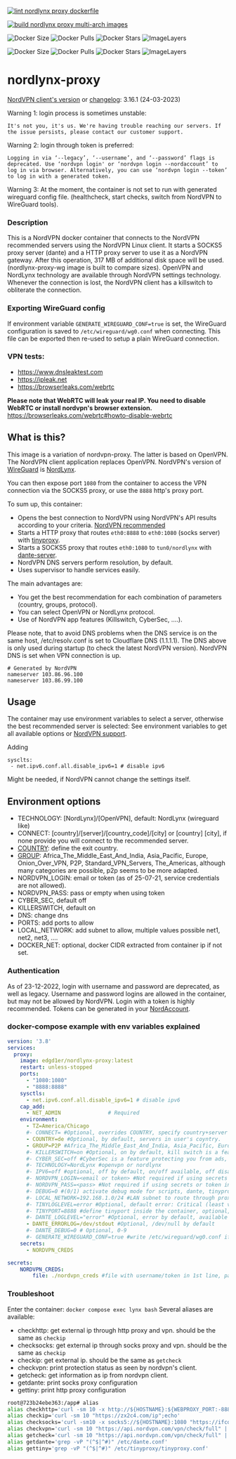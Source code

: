 [![lint nordlynx proxy dockerfile](https://github.com/edgd1er/nordlynx-proxy/actions/workflows/lint.yml/badge.svg?branch=main)](https://github.com/edgd1er/nordvpn-proxy/actions/workflows/lint.yml)

[![build nordlynx proxy multi-arch images](https://github.com/edgd1er/nordlynx-proxy/actions/workflows/buildPush.yml/badge.svg?branch=main)](https://github.com/edgd1er/nordvpn-proxy/actions/workflows/buildPush.yml)

![Docker Size](https://badgen.net/docker/size/edgd1er/nordlynx-proxy?icon=docker&label=Size)
![Docker Pulls](https://badgen.net/docker/pulls/edgd1er/nordlynx-proxy?icon=docker&label=Pulls)
![Docker Stars](https://badgen.net/docker/stars/edgd1er/nordlynx-proxy?icon=docker&label=Stars)
![ImageLayers](https://badgen.net/docker/layers/edgd1er/nordlynx-proxy?icon=docker&label=Layers)

![Docker Size](https://badgen.net/docker/size/edgd1er/nordlynx-proxy-wg?icon=docker&label=Size)
![Docker Pulls](https://badgen.net/docker/pulls/edgd1er/nordlynx-proxy-wg?icon=docker&label=Pulls)
![Docker Stars](https://badgen.net/docker/stars/edgd1er/nordlynx-proxy-wg?icon=docker&label=Stars)
![ImageLayers](https://badgen.net/docker/layers/edgd1er/nordlynx-proxy-wg?icon=docker&label=Layers)

# nordlynx-proxy

[NordVPN client's version](https://nordvpn.com/fr/blog/nordvpn-linux-release-notes/) or [changelog](https://repo.nordvpn.com/deb/nordvpn/debian/pool/main/nordvpn_3.16.1_amd64.changelog): 3.16.1 (24-03-2023)

Warning 1: login process is sometimes unstable: 
```
It's not you, it's us. We're having trouble reaching our servers. If the issue persists, please contact our customer support.
```

Warning 2: login through token is preferred:
```
Logging in via ‘--legacy’, ‘--username’, and ‘--password’ flags is deprecated. Use ‘nordvpn login' or ‘nordvpn login --nordaccount’ to log in via browser. Alternatively, you can use ‘nordvpn login --token’ to log in with a generated token.
```

Warning 3: At the moment, the container is not set to run with generated wireguard config file. (healthcheck, start checks, switch from NordVPN to WireGuard tools).


### Description
This is a NordVPN docker container that connects to the NordVPN recommended servers using the NordVPN Linux client. It starts a SOCKS5 proxy server (dante) and a HTTP proxy server to use it as a NordVPN gateway. After this operation, 317 MB of additional disk space will be used. (nordlynx-proxy-wg image is built to compare sizes). OpenVPN and NordLynx technology are available through NordVPN settings technology. Whenever the connection is lost, the NordVPN client has a killswitch to obliterate the connection.

### Exporting WireGuard config
If environment variable `GENERATE_WIREGUARD_CONF=true` is set, the WireGuard configuration is saved to `/etc/wireguard/wg0.conf` when connecting.
This file can be exported then re-used to setup a plain WireGuard connection. 

### VPN tests:
* https://www.dnsleaktest.com
* https://ipleak.net
* https://browserleaks.com/webrtc

**Please note that WebRTC will leak your real IP. You need to disable WebRTC  or install nordvpn's browser extension.**
https://browserleaks.com/webrtc#howto-disable-webrtc

## What is this?

This image is a variation of nordvpn-proxy. The latter is based on OpenVPN. 
The NordVPN client application replaces OpenVPN. NordVPN's version of [WireGuard](https://nordvpn.com/blog/wireguard-simplicity-efficiency/) is [NordLynx](https://nordvpn.com/blog/nordlynx-protocol-wireguard/).

You can then expose port `1080` from the container to access the VPN connection via the SOCKS5 proxy, or use the `8888` http's proxy port.

To sum up, this container:
* Opens the best connection to NordVPN using NordVPN's API results according to your criteria. [NordVPN recommended](https://nordvpn.com/servers/tools/)
* Starts a HTTP proxy that routes `eth0:8888` to `eth0:1080` (socks server) with [tinyproxy](https://tinyproxy.github.io/).
* Starts a SOCKS5 proxy that routes `eth0:1080` to `tun0/nordlynx` with [dante-server](https://www.inet.no/dante/).
* NordVPN DNS servers perform resolution, by default.
* Uses supervisor to handle services easily.

The main advantages are:
- You get the best recommendation for each combination of parameters (country, groups, protocol).
- You can select OpenVPN or NordLynx protocol.
- Use of NordVPN app features (Killswitch, CyberSec, ....).


Please note, that to avoid DNS problems when the DNS service is on the same host, /etc/resolv.conf is set to Cloudflare DNS (1.1.1.1).
The DNS above is only used during startup (to check the latest NordVPN version). NordVPN DNS is set when VPN connection is up.
```
# Generated by NordVPN
nameserver 103.86.96.100
nameserver 103.86.99.100
```


## Usage

The container may use environment variables to select a server, otherwise the best recommended server is selected:
See environment variables to get all available options or [NordVPN support](https://support.nordvpn.com/Connectivity/Linux/1325531132/Installing-and-using-NordVPN-on-Debian-Ubuntu-Raspberry-Pi-Elementary-OS-and-Linux-Mint.htm#Settings).

Adding 
``` docker
sysclts:
 - net.ipv6.conf.all.disable_ipv6=1 # disable ipv6
 ```
Might be needed, if NordVPN cannot change the settings itself.

## Environment options
* TECHNOLOGY: [NordLynx]/[OpenVPN], default: NordLynx (wireguard like)
* CONNECT: [country]/[server]/[country_code]/[city] or [country] [city], if none provide you will connect to the recommended server.
* [COUNTRY](https://api.nordvpn.com/v1/servers/countries): define the exit country.
* [GROUP](https://api.nordvpn.com/v1/servers/groups): Africa_The_Middle_East_And_India, Asia_Pacific, Europe, Onion_Over_VPN, P2P, Standard_VPN_Servers, The_Americas, although many categories are possible, p2p seems to be more adapted.
* NORDVPN_LOGIN: email or token (as of 25-07-21, service credentials are not allowed).
* NORDVPN_PASS: pass or empty when using token
* CYBER_SEC, default off
* KILLERSWITCH, default on
* DNS: change dns
* PORTS: add ports to allow
* LOCAL_NETWORK: add subnet to allow, multiple values possible net1, net2, net3, ....
* DOCKER_NET: optional, docker CIDR extracted from container ip if not set. 

### Authentication
As of 23-12-2022, login with username and password are deprecated, as well as legacy. Username and password logins are allowed in the container, but may not be allowed by NordVPN. Login with a token is highly recommended. Tokens can be generated in your [NordAccount](https://my.nordaccount.com/dashboard/nordvpn).

### docker-compose example with env variables explained

```yaml
version: '3.8'
services:
  proxy:
    image: edgd1er/nordlynx-proxy:latest
    restart: unless-stopped
    ports:
      - "1080:1080"
      - "8888:8888"
    sysctls:
      - net.ipv6.conf.all.disable_ipv6=1 # disable ipv6
    cap_add:
      - NET_ADMIN               # Required
    environment:
      - TZ=America/Chicago
      #- CONNECT= #Optional, overrides COUNTRY, specify country+server number for example: uk715
      - COUNTRY=de #Optional, by default, servers in user's coyntry.
      - GROUP=P2P #Africa_The_Middle_East_And_India, Asia_Pacific, Europe, Onion_Over_VPN, P2P, Standard_VPN_Servers, The_Americas
      #- KILLERSWITCH=on #Optional, on by default, kill switch is a feature helping you prevent unprotected access to the internet when your traffic doesn't go through a NordVPN server.
      #- CYBER_SEC=off #CyberSec is a feature protecting you from ads, unsafe connections and malicious sites
      #- TECHNOLOGY=NordLynx #openvpn or nordlynx
      #- IPV6=off #optional, off by default, on/off available, off disables IPV6 in NordVPN app
      #- NORDVPN_LOGIN=<email or token> #Not required if using secrets
      #- NORDVPN_PASS=<pass> #Not required if using secrets or token in above `NORDVPN_LOGIN=token`
      #- DEBUG=0 #(0/1) activate debug mode for scripts, dante, tinyproxy
      #- LOCAL_NETWORK=192.168.1.0/24 #LAN subnet to route through proxies and vpn.
      #- TINYLOGLEVEL=error #Optional, default error: Critical (least verbose), Error, Warning, Notice, Connect (to log connections without info's noise), Info
      #- TINYPORT=8888 #define tinyport inside the container, optional, 8888 by default,
      #- DANTE_LOGLEVEL="error" #Optional, error by default, available values: connect disconnect error data
      - DANTE_ERRORLOG=/dev/stdout #Optional, /dev/null by default
      #- DANTE_DEBUG=0 # Optional, 0-9
      #- GENERATE_WIREGUARD_CONF=true #write /etc/wireguard/wg0.conf if true
    secrets:
      - NORDVPN_CREDS

secrets:
    NORDVPN_CREDS:
        file: ./nordvpn_creds #file with username/token in 1st line, passwd in 2nd line.
```

### Troubleshoot

Enter the container: `docker compose exec lynx bash`
Several aliases are available:
* checkhttp: get external ip through http proxy and vpn. should be the same as `checkip`
* checksocks: get external ip through socks proxy and vpn. should be the same as `checkip`
* checkip: get external ip. should be the same as `getcheck`
* checkvpn: print protection status as seen by nordvpn's client.
* getcheck: get information as ip from nordvpn client.
* getdante: print socks proxy configuration
* gettiny: print http proxy configuration

```bash
root@723b24ebe363:/app# alias
alias checkhttp='curl -sm 10 -x http://${HOSTNAME}:${WEBPROXY_PORT:-8888} "https://ifconfig.me/ip";echo'
alias checkip='curl -sm 10 "https://zx2c4.com/ip";echo'
alias checksocks='curl -sm10 -x socks5://${HOSTNAME}:1080 "https://ifconfig.me/ip";echo'
alias checkvpn='curl -sm 10 "https://api.nordvpn.com/vpn/check/full" | jq -r .status'
alias getcheck='curl -sm 10 "https://api.nordvpn.com/vpn/check/full" | jq . '
alias getdante='grep -vP "(^$|^#)" /etc/dante.conf'
alias gettiny='grep -vP "(^$|^#)" /etc/tinyproxy/tinyproxy.conf'
```
